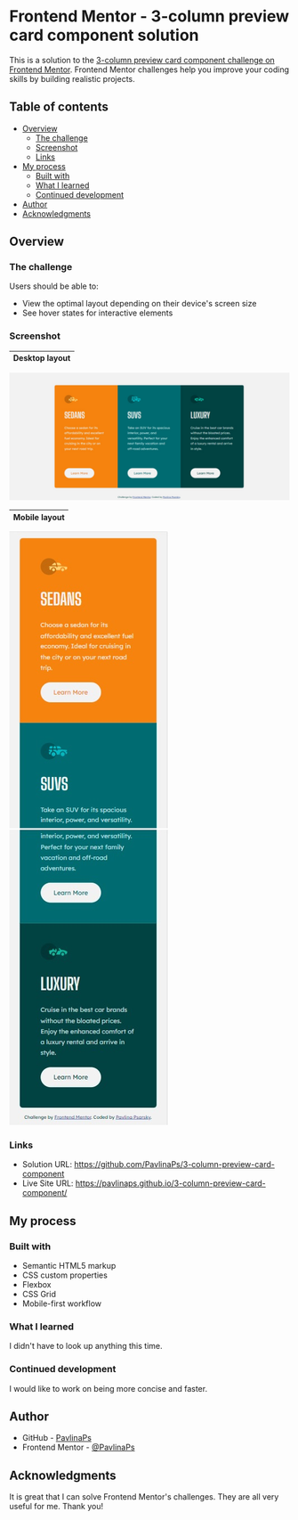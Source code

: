 # Frontend Mentor - 3-column preview card component solution

This is a solution to the [3-column preview card component challenge on Frontend Mentor](https://www.frontendmentor.io/challenges/3column-preview-card-component-pH92eAR2-). Frontend Mentor challenges help you improve your coding skills by building realistic projects. 

## Table of contents

- [Overview](#overview)
  - [The challenge](#the-challenge)
  - [Screenshot](#screenshot)
  - [Links](#links)
- [My process](#my-process)
  - [Built with](#built-with)
  - [What I learned](#what-i-learned)
  - [Continued development](#continued-development)
- [Author](#author)
- [Acknowledgments](#acknowledgments)

## Overview

### The challenge

Users should be able to:

- View the optimal layout depending on their device's screen size
- See hover states for interactive elements

### Screenshot

| Desktop layout |
|:--:|
![Desktop layout](./Screenshots/screenshot-desktop.jpg)

| Mobile layout |
|:--:|
![Mobile layout](./Screenshots/screenshot-mobile-top.jpg) ![Mobile layout](./Screenshots/screenshot-mobile-bottom.jpg)

### Links

- Solution URL: https://github.com/PavlinaPs/3-column-preview-card-component
- Live Site URL: https://pavlinaps.github.io/3-column-preview-card-component/

## My process

### Built with

- Semantic HTML5 markup
- CSS custom properties
- Flexbox
- CSS Grid
- Mobile-first workflow

### What I learned

I didn't have to look up anything this time.

### Continued development

I would like to work on being more concise and faster.

## Author

- GitHub - [PavlinaPs](https://github.com/PavlinaPs)
- Frontend Mentor - [@PavlinaPs](https://www.frontendmentor.io/profile/PavlinaPs)

## Acknowledgments

It is great that I can solve Frontend Mentor's challenges. They are all very useful for me. Thank you!
